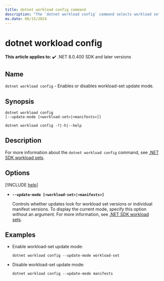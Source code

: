 ```yaml
---
title: dotnet workload config command
description: "The `dotnet workload config` command selects workload set update mode or manifests update mode. It can also display the currently selected update mode."
ms.date: 08/15/2024
---
```

# dotnet workload config

**This article applies to:** ✔️ .NET 8.0.400 SDK and later versions

## Name

`dotnet workload config` - Enables or disables workload-set update mode.

## Synopsis

```dotnetcli
dotnet workload config
[--update-mode [<workload-set>|<manifests>]]

dotnet workload config -?|-h|--help
```

## Description

For more information about the `dotnet workload config` command, see [.NET SDK workload sets](dotnet-workload-sets.md).

## Options

  [!INCLUDE [help](../../../includes/cli-help.md)]

- **`--update-mode [<workload-set>|<manifests>]`**

  Controls whether updates look for workload set versions or individual manifest versions. To display the current mode, specify this option without an argument. For more information, see [.NET SDK workload sets](dotnet-workload-sets.md).

## Examples

- Enable workload-set update mode:

  ```dotnetcli
  dotnet workload config --update-mode workload-set
  ```

- Disable workload-set update mode:

  ```dotnetcli
  dotnet workload config --update-mode manifests
  ```
